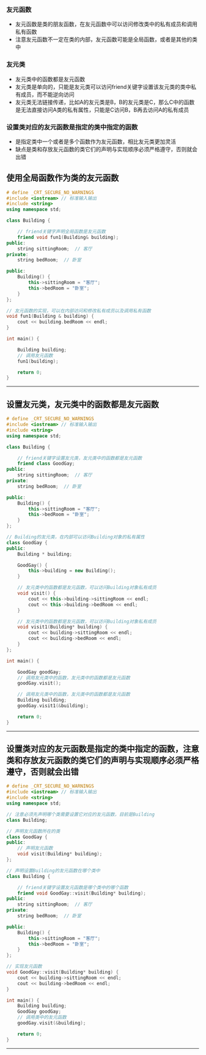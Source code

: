 ### 友元函数
- 友元函数是类的朋友函数，在友元函数中可以访问修改类中的私有成员和调用私有函数
- 注意友元函数不一定在类的内部，友元函数可能是全局函数，或者是其他的类中

### 友元类
- 友元类中的函数都是友元函数
- 友元类是单向的，只能是友元类可以访问friend关键字设置该友元类的类中私有成员，而不能逆向访问
- 友元类无法链接传递，比如A的友元类是B，B的友元类是C，那么C中的函数是无法直接访问A类的私有属性，只能是C访问B，B再去访问A的私有成员

### 设置类对应的友元函数是指定的类中指定的函数
- 是指定类中一个或者是多个函数作为友元函数，相比友元类更加灵活
- 缺点是类和存放友元函数的类它们的声明与实现顺序必须严格遵守，否则就会出错
 

## 使用全局函数作为类的友元函数
~~~c++
# define _CRT_SECURE_NO_WARNINGS
#include <iostream> // 标准输入输出
#include <string>
using namespace std; 

class Building {

	// friend关键字声明全局函数是友元函数
	friend void fun1(Building& building);
public:
	string sittingRoom;  // 客厅
private:
	string bedRoom;  // 卧室

public:
	Building() {
		this->sittingRoom = "客厅";
		this->bedRoom = "卧室";
	}
};

// 友元函数的实现，可以在内部访问和修改私有成员以及调用私有函数
void fun1(Building & building) {
	cout << building.bedRoom << endl;
}

int main() {

	Building building;
	// 调用友元函数
	fun1(building);

	return 0;
}
~~~
---
 
## 设置友元类，友元类中的函数都是友元函数
~~~c++
# define _CRT_SECURE_NO_WARNINGS
#include <iostream> // 标准输入输出
#include <string>
using namespace std; 

class Building {

	// friend关键字设置友元类，友元类中的函数都是友元函数
	friend class GoodGay;
public:
	string sittingRoom;  // 客厅
private:
	string bedRoom;  // 卧室

public:
	Building() {
		this->sittingRoom = "客厅";
		this->bedRoom = "卧室";
	}
};

// Building的友元类，在内部可以访问Building对象的私有属性
class GoodGay {
public:
	Building * building;

	GoodGay() {
		this->building = new Building();
	}

	// 友元类中的函数都是友元函数，可以访问Building对象私有成员
	void visit() {
		cout << this->building->sittingRoom << endl;
		cout << this->building->bedRoom << endl;
	}

	// 友元类中的函数都是友元函数，可以访问Building对象私有成员
	void visit1(Building* building) {
		cout << building->sittingRoom << endl;
		cout << building->bedRoom << endl;
	}
};

int main() {

	GoodGay goodGay;
	// 调用友元类中的函数，友元类中的函数都是友元函数
	goodGay.visit();

	// 调用友元类中的函数，友元类中的函数都是友元函数
	Building building;
	goodGay.visit1(&building);

	return 0;
}
~~~
---
 
## 设置类对应的友元函数是指定的类中指定的函数，注意类和存放友元函数的类它们的声明与实现顺序必须严格遵守，否则就会出错
~~~c++
# define _CRT_SECURE_NO_WARNINGS
#include <iostream> // 标准输入输出
#include <string>
using namespace std; 

// 注意必须先声明哪个类需要设置它对应的友元函数，目前是Building
class Building;

// 声明友元函数所在的类
class GoodGay {
public:
	// 声明友元函数
	void visit(Building* building);
};

// 声明设置Building的友元函数在哪个类中
class Building {

	// friend关键字设置友元函数是哪个类中的哪个函数
	friend void GoodGay::visit(Building* building);
public:
	string sittingRoom;  // 客厅
private:
	string bedRoom;  // 卧室

public:
	Building() {
		this->sittingRoom = "客厅";
		this->bedRoom = "卧室";
	}
};

// 实现友元函数
void GoodGay::visit(Building* building) {
	cout << building->sittingRoom << endl;
	cout << building->bedRoom << endl;
}

int main() {
	Building building;
	GoodGay goodGay;
	// 调用类中的友元函数
	goodGay.visit(&building);

	return 0;
}
~~~
---
 